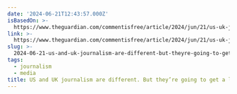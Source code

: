 ```yaml
---
date: '2024-06-21T12:43:57.000Z'
isBasedOn: >-
  https://www.theguardian.com/commentisfree/article/2024/jun/21/us-uk-journalism-differences?CMP=Share_AndroidApp_Other
link: >-
  https://www.theguardian.com/commentisfree/article/2024/jun/21/us-uk-journalism-differences?CMP=Share_AndroidApp_Other
slug: >-
  2024-06-21-us-and-uk-journalism-are-different-but-theyre-going-to-get-a-lot-more-sim
tags:
  - journalism
  - media
title: US and UK journalism are different. But they’re going to get a lot more sim
---
```

 

